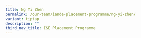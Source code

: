 ```yaml
---
title: Ng Yi Zhen
permalink: /our-team/iande-placement-programme/ng-yi-zhen/
variant: tiptap
description: ""
third_nav_title: I&E Placement Programme
---
```

